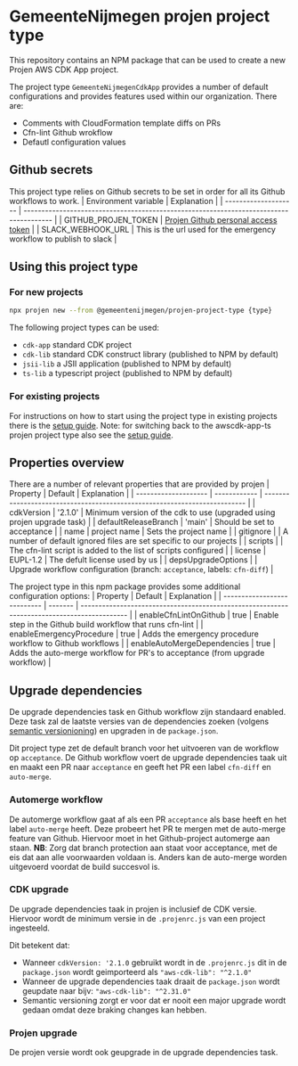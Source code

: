 # GemeenteNijmegen projen project type
This repository contains an NPM package that can be used to create a new Projen AWS CDK App project.

The project type `GemeenteNijmegenCdkApp` provides a number of default configurations and provides features used within our organization. There are:
- Comments with CloudFormation template diffs on PRs
- Cfn-lint Github wrokflow
- Defautl configuration values

## Github secrets
This project type relies on Github secrets to be set in order for all its Github workflows to work.
| Environment variable | Explanation                                                                            |
| -------------------- | -------------------------------------------------------------------------------------- |
| GITHUB_PROJEN_TOKEN  | [Projen Github personal access token](https://projen.io/github.html#github-api-access) |
| SLACK_WEBHOOK_URL    | This is the url used for the emergency workflow to publish to slack                    |


## Using this project type

### For new projects
```bash
npx projen new --from @gemeentenijmegen/projen-project-type {type}
```
The following project types can be used:
- `cdk-app` standard CDK project
- `cdk-lib` standard CDK construct library (published to NPM by default)
- `jsii-lib` a JSII application (published to NPM by default)
- `ts-lib` a typescript project (published to NPM by default)

### For existing projects
For instructions on how to start using the project type in existing projects there is the [setup guide](./SETUP.md). 
Note: for switching back to the awscdk-app-ts projen project type also see the [setup guide](./SETUP.md).


## Properties overview
There are a number of relevant properties that are provided by projen
| Property             | Default      | Explanation                                                               |
| -------------------- | ------------ | ------------------------------------------------------------------------- |
| cdkVersion           | '2.1.0'      | Minimum version of the cdk to use (upgraded using projen upgrade task)    |
| defaultReleaseBranch | 'main'       | Should be set to acceptance                                               |
| name                 | project name | Sets the project name                                                     |
| gitignore            |              | A number of default ignored files are set specific to our projects        |
| scripts              |              | The cfn-lint script is added to the list of scripts configured            |
| license              | EUPL-1.2     | The defult license used by us                                             |
| depsUpgradeOptions   |              | Upgrade workflow configuration (branch: `acceptance`, labels: `cfn-diff`) |


The project type in this npm package provides some additional configuration options:
| Property                    | Default | Explanation                                                                                 |
| --------------------------- | ------- | ------------------------------------------------------------------------------------------- |
| enableCfnLintOnGithub       | true    | Enable step in the Github build workflow that runs cfn-lint                                 |
| enableEmergencyProcedure    | true    | Adds the emergency procedure workflow to Github workflows                                   |
| enableAutoMergeDependencies | true    | Adds the auto-merge workflow for PR's to acceptance (from upgrade workflow)                 |


## Upgrade dependencies
De upgrade dependencies task en Github workflow zijn standaard enabled. Deze task zal de laatste versies van de dependencies zoeken (volgens [semantic versionioning](https://semver.org/lang/nl/)) en upgraden in de `package.json`. 

Dit project type zet de default branch voor het uitvoeren van de workflow op `acceptance`.
De Github workflow voert de upgrade dependencies taak uit en maakt een PR naar `acceptance` en geeft het PR een label `cfn-diff` en `auto-merge`.

### Automerge workflow
De automerge workflow gaat af als een PR `acceptance` als base heeft en het label `auto-merge` heeft. Deze probeert het PR te mergen met de auto-merge
feature van Github. Hiervoor moet in het Github-project automerge aan staan. **NB**: Zorg dat branch protection aan staat voor acceptance, met de eis dat aan
alle voorwaarden voldaan is. Anders kan de auto-merge worden uitgevoerd voordat de build succesvol is.

### CDK upgrade
De upgrade dependencies taak in projen is inclusief de CDK versie. Hiervoor wordt de minimum versie in de `.projenrc.js` van een project ingesteeld. 

Dit betekent dat:
- Wanneer `cdkVersion: '2.1.0` gebruikt wordt in de `.projenrc.js` dit in de `package.json` wordt geimporteerd als `"aws-cdk-lib": "^2.1.0"`
- Wanneer de upgrade dependencies taak draait de `package.json` wordt geupdate naar bijv: `"aws-cdk-lib": "^2.31.0"`
- Semantic versioning zorgt er voor dat er nooit een major upgrade wordt gedaan omdat deze braking changes kan hebben.

### Projen upgrade
De projen versie wordt ook geupgrade in de upgrade dependencies task.

